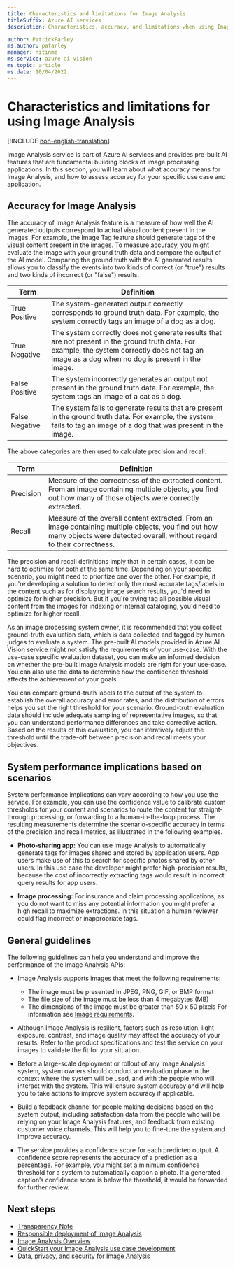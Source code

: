 ```yaml
---
title: Characteristics and limitations for Image Analysis
titleSuffix: Azure AI services
description: Characteristics, accuracy, and limitations when using Image Analysis service.

author: PatrickFarley
ms.author: pafarley
manager: nitinme
ms.service: azure-ai-vision
ms.topic: article
ms.date: 10/04/2022
---
```


# Characteristics and limitations for using Image Analysis

[!INCLUDE [non-english-translation](/azure/ai-foundry/responsible-ai/includes/non-english-translation.md)]

Image Analysis service is part of Azure AI services and provides pre-built AI features that are fundamental building blocks of image processing applications. In this section, you will learn about what accuracy means for Image Analysis, and how to assess accuracy for your specific use case and application.

## Accuracy for Image Analysis

The accuracy of Image Analysis feature is a measure of how well the AI generated outputs correspond to actual visual content present in the images. For example, the Image Tag feature should generate tags of the visual content present in the images. To measure accuracy, you might evaluate the image with your ground truth data and compare the output of the AI model. Comparing the ground truth with the AI generated results allows you to classify the events into two kinds of correct (or "true") results and two kinds of incorrect (or "false") results.

| **Term** | **Definition** |
|----------|----------------|
| True Positive | The system-generated output correctly corresponds to ground truth data. For example, the system correctly tags an image of a dog as a dog. |
| True Negative | The system correctly does not generate results that are not present in the ground truth data. For example, the system correctly does not tag an image as a dog when no dog is present in the image. | 
| False Positive | The system incorrectly generates an output not present in the ground truth data. For example, the system tags an image of a cat as a dog. | 
| False Negative | The system fails to generate results that are present in the ground truth data. For example, the system fails to tag an image of a dog that was present in the image.|

The above categories are then used to calculate precision and recall.

| **Term** | **Definition** |
|----------|----------------|
| Precision | Measure of the correctness of the extracted content. From an image containing multiple objects, you find out how many of those objects were correctly extracted. |
| Recall | Measure of the overall content extracted. From an image containing multiple objects, you find out how many objects were detected overall, without regard to their correctness. |

The precision and recall definitions imply that in certain cases, it can be hard to optimize for both at the same time. Depending on your specific scenario, you might need to prioritize one over the other. For example, if you're developing a solution to detect only the most accurate tags/labels in the content such as for displaying image search results, you'd need to optimize for higher precision. But if you're trying tag all possible visual content from the images for indexing or internal cataloging, you'd need to optimize for higher recall.

As an image processing system owner, it is recommended that you collect ground-truth evaluation data, which is data collected and tagged by human judges to evaluate a system. The pre-built AI models provided in Azure AI Vision service might not satisfy the requirements of your use-case. With the use-case specific evaluation dataset, you can make an informed decision on whether the pre-built Image Analysis models are right for your use-case. You can also use the data to determine how the confidence threshold affects the achievement of your goals.

You can compare ground-truth labels to the output of the system to establish the overall accuracy and error rates, and the distribution of errors helps you set the right threshold for your scenario. Ground-truth evaluation data should include adequate sampling of representative images, so that you can understand performance differences and take corrective action. Based on the results of this evaluation, you can iteratively adjust the threshold until the trade-off between precision and recall meets your objectives.

## System performance implications based on scenarios

System performance implications can vary according to how you use the service. For example, you can use the confidence value to calibrate custom thresholds for your content and scenarios to route the content for straight-through processing, or forwarding to a human-in-the-loop process. The resulting measurements determine the scenario-specific accuracy in terms of the precision and recall metrics, as illustrated in the following examples.

- **Photo-sharing app:** You can use Image Analysis to automatically generate tags for images shared and stored by application users. App users make use of this to search for specific photos shared by other users. In this use case the developer might prefer high-precision results, because the cost of incorrectly extracting tags would result in incorrect query results for app users.

- **Image processing:** For insurance and claim processing applications, as you do not want to miss any potential information you might prefer a high recall to maximize extractions. In this situation a human reviewer could flag incorrect or inappropriate tags.

## General guidelines

The following guidelines can help you understand and improve the performance of the Image Analysis APIs:


* Image Analysis supports images that meet the following requirements:
   * The image must be presented in JPEG, PNG, GIF, or BMP format
   * The file size of the image must be less than 4 megabytes (MB)
   * The dimensions of the image must be greater than 50 x 50 pixels
For information see [Image requirements](/azure/ai-services/computer-vision/overview-image-analysis#image-requirements).

* Although Image Analysis is resilient, factors such as resolution, light exposure, contrast, and image quality may affect the accuracy of your results. Refer to the product specifications and test the service on your images to validate the fit for your situation.

* Before a large-scale deployment or rollout of any Image Analysis system, system owners should conduct an evaluation phase in the context where the system will be used, and with the people who will interact with the system. This will ensure system accuracy and will help you to take actions to improve system accuracy if applicable.

* Build a feedback channel for people making decisions based on the system output, including satisfaction data from the people who will be relying on your Image Analysis features, and feedback from existing customer voice channels. This will help you to fine-tune the system and improve accuracy.

* The service provides a confidence score for each predicted output. A confidence score represents the accuracy of a prediction as a percentage. For example, you might set a minimum confidence threshold for a system to automatically caption a photo. If a generated caption’s confidence score is below the threshold, it would be forwarded for further review.

## Next steps

* [Transparency Note](/azure/ai-foundry/responsible-ai/computer-vision/imageanalysis-transparency-note)
* [Responsible deployment of Image Analysis](/azure/ai-foundry/responsible-ai/computer-vision/imageanalysis-guidance-for-integration)
* [Image Analysis Overview](/azure/ai-services/computer-vision/overview-image-analysis)
* [QuickStart your Image Analysis use case development](/azure/ai-services/computer-vision/quickstarts-sdk/image-analysis-client-library)
* [Data, privacy, and security for Image Analysis](/azure/ai-foundry/responsible-ai/computer-vision/imageanalysis-data-privacy-security)
